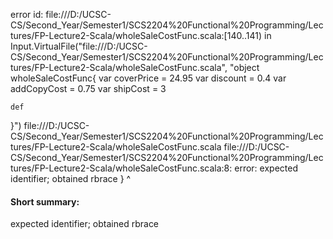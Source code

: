 error id: file:///D:/UCSC-CS/Second_Year/Semester1/SCS2204%20Functional%20Programming/Lectures/FP-Lecture2-Scala/wholeSaleCostFunc.scala:[140..141) in Input.VirtualFile("file:///D:/UCSC-CS/Second_Year/Semester1/SCS2204%20Functional%20Programming/Lectures/FP-Lecture2-Scala/wholeSaleCostFunc.scala", "object wholeSaleCostFunc{
    var coverPrice = 24.95
    var discount = 0.4
    var addCopyCost = 0.75
    var shipCost = 3

    def
}")
file:///D:/UCSC-CS/Second_Year/Semester1/SCS2204%20Functional%20Programming/Lectures/FP-Lecture2-Scala/wholeSaleCostFunc.scala
file:///D:/UCSC-CS/Second_Year/Semester1/SCS2204%20Functional%20Programming/Lectures/FP-Lecture2-Scala/wholeSaleCostFunc.scala:8: error: expected identifier; obtained rbrace
}
^
#### Short summary: 

expected identifier; obtained rbrace